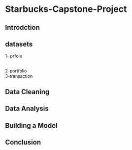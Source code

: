 # Starbucks-Capstone-Project



## Introdction


## datasets
1- prfole



<br>
2-portfolio



<br>
3-transaction



## Data Cleaning



## Data Analysis



## Building a Model




## Conclusion
